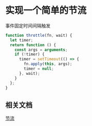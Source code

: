 # 实现一个简单的节流

事件固定时间间隔触发

```js
function throttle(fn, wait) {
  let timer;
  return function () {
    const args = arguments;
    if (!timer) {
      timer = setTimeout(() => {
        fn.apply(this, args);
        timer = null;
      }, wait);
    }
  };
}
```

## 相关文档

[节流](https://github.com/mqyqingfeng/Blog/issues/26)
